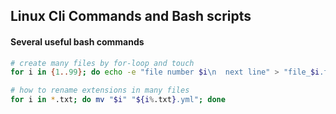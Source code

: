 ## Linux Cli Commands and Bash scripts
#### Several useful bash commands
~~~sh
# create many files by for-loop and touch
for i in {1..99}; do echo -e "file number $i\n  next line" > "file_$i.txt"; done

# how to rename extensions in many files
for i in *.txt; do mv "$i" "${i%.txt}.yml"; done
~~~
